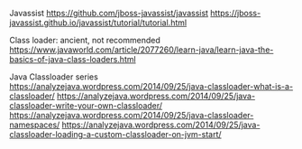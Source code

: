 
Javassist
<https://github.com/jboss-javassist/javassist>
<https://jboss-javassist.github.io/javassist/tutorial/tutorial.html>

Class loader: ancient, not recommended
<https://www.javaworld.com/article/2077260/learn-java/learn-java-the-basics-of-java-class-loaders.html>

Java Classloader series
<https://analyzejava.wordpress.com/2014/09/25/java-classloader-what-is-a-classloader/>
<https://analyzejava.wordpress.com/2014/09/25/java-classloader-write-your-own-classloader/>
<https://analyzejava.wordpress.com/2014/09/25/java-classloader-namespaces/>
<https://analyzejava.wordpress.com/2014/09/25/java-classloader-loading-a-custom-classloader-on-jvm-start/>
